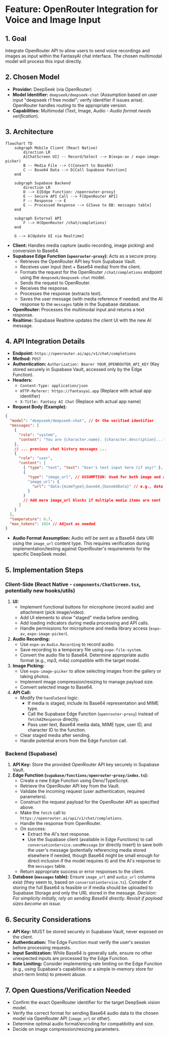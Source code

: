 # Feature: OpenRouter Integration for Voice and Image Input

## 1. Goal

Integrate OpenRouter API to allow users to send voice recordings and images as input within the FantasyAI chat interface. The chosen multimodal model will process this input directly.

## 2. Chosen Model

-   **Provider:** DeepSeek (via OpenRouter)
-   **Model Identifier:** `deepseek/deepseek-chat` (Assumption based on user input "deepseek r1 free model"; verify identifier if issues arise). OpenRouter handles routing to the appropriate version.
-   **Capabilities:** Multimodal (Text, Image, Audio - *Audio format needs verification*).

## 3. Architecture

```mermaid
flowchart TD
    subgraph Mobile Client (React Native)
        direction LR
        A[ChatScreen UI] -- Record/Select --> B(expo-av / expo-image-picker)
        B -- Media File --> C(Convert to Base64)
        C -- Base64 Data --> D[Call Supabase Function]
    end

    subgraph Supabase Backend
        direction LR
        D --> E{Edge Function: /openrouter-proxy}
        E -- Secure API Call --> F[OpenRouter API]
        F -- Response --> E
        E -- Processed Response --> G[Save to DB: messages table]
    end

    subgraph External API
        F --> H(OpenRouter /chat/completions)
    end

    G --> A[Update UI via Realtime]
```

-   **Client:** Handles media capture (audio recording, image picking) and conversion to Base64.
-   **Supabase Edge Function (`openrouter-proxy`):** Acts as a secure proxy.
    -   Retrieves the OpenRouter API key from Supabase Vault.
    -   Receives user input (text + Base64 media) from the client.
    -   Formats the request for the OpenRouter `/chat/completions` endpoint using the `deepseek/deepseek-chat` model.
    -   Sends the request to OpenRouter.
    -   Receives the response.
    -   Processes the response (extracts text).
    -   Saves the user message (with media reference if needed) and the AI response to the `messages` table in the Supabase database.
-   **OpenRouter:** Processes the multimodal input and returns a text response.
-   **Realtime:** Supabase Realtime updates the client UI with the new AI message.

## 4. API Integration Details

-   **Endpoint:** `https://openrouter.ai/api/v1/chat/completions`
-   **Method:** `POST`
-   **Authentication:** `Authorization: Bearer YOUR_OPENROUTER_API_KEY` (Key stored securely in Supabase Vault, accessed only by the Edge Function).
-   **Headers:**
    -   `Content-Type: application/json`
    -   `HTTP-Referer: https://fantasyai.app` (Replace with actual app identifier)
    -   `X-Title: Fantasy AI Chat` (Replace with actual app name)
-   **Request Body (Example):**

```json
{
  "model": "deepseek/deepseek-chat", // Or the verified identifier
  "messages": [
    {
      "role": "system",
      "content": "You are {character.name}. {character.description}..."
    },
    // ... previous chat history messages ...
    {
      "role": "user",
      "content": [
        { "type": "text", "text": "User's text input here (if any)" },
        {
          "type": "image_url", // ASSUMPTION: Used for both image and audio
          "image_url": {
            "url": "data:{mimeType};base64,{base64Data}" // e.g., data:image/jpeg;base64,... or data:audio/mp3;base64,...
          }
        }
        // Add more image_url blocks if multiple media items are sent
      ]
    }
  ],
  "temperature": 0.7,
  "max_tokens": 1024 // Adjust as needed
}
```

-   **Audio Format Assumption:** Audio will be sent as a Base64 data URI using the `image_url` content type. This requires verification during implementation/testing against OpenRouter's requirements for the specific DeepSeek model.

## 5. Implementation Steps

### Client-Side (React Native - `components/ChatScreen.tsx`, potentially new hooks/utils)

1.  **UI:**
    -   Implement functional buttons for microphone (record audio) and attachment (pick image/video).
    -   Add UI elements to show "staged" media before sending.
    -   Add loading indicators during media processing and API calls.
    -   Handle permissions for microphone and media library access (`expo-av`, `expo-image-picker`).
2.  **Audio Recording:**
    -   Use `expo-av` `Audio.Recording` to record audio.
    -   Save recording to a temporary file using `expo-file-system`.
    -   Convert the audio file to Base64. Determine appropriate audio format (e.g., mp3, m4a) compatible with the target model.
3.  **Image Picking:**
    -   Use `expo-image-picker` to allow selecting images from the gallery or taking photos.
    -   Implement image compression/resizing to manage payload size.
    -   Convert selected image to Base64.
4.  **API Call:**
    -   Modify the `handleSend` logic:
        -   If media is staged, include its Base64 representation and MIME type.
        -   Call the Supabase Edge Function (`openrouter-proxy`) instead of `fetchAIResponse` directly.
        -   Pass user text, Base64 media data, MIME type, user ID, and character ID to the function.
    -   Clear staged media after sending.
    -   Handle potential errors from the Edge Function call.

### Backend (Supabase)

1.  **API Key:** Store the provided OpenRouter API key securely in Supabase Vault.
2.  **Edge Function (`supabase/functions/openrouter-proxy/index.ts`):**
    -   Create a new Edge Function using Deno/TypeScript.
    -   Retrieve the OpenRouter API key from the Vault.
    -   Validate the incoming request (user authentication, required parameters).
    -   Construct the request payload for the OpenRouter API as specified above.
    -   Make the `fetch` call to `https://openrouter.ai/api/v1/chat/completions`.
    -   Handle the response from OpenRouter.
    -   On success:
        -   Extract the AI's text response.
        -   Use the Supabase client (available in Edge Functions) to call `conversationService.sendMessage` (or directly insert) to save both the user's message (potentially referencing media stored elsewhere if needed, though Base64 might be small enough for direct inclusion if the model requires it) and the AI's response to the `messages` table.
    -   Return appropriate success or error responses to the client.
3.  **Database (`messages` table):** Ensure `image_url` and `audio_url` columns exist (they seem to, based on `conversationService.ts`). Consider if storing the full Base64 is feasible or if media should be uploaded to Supabase Storage and only the URL stored in the message. *Decision: For simplicity initially, rely on sending Base64 directly. Revisit if payload sizes become an issue.*

## 6. Security Considerations

-   **API Key:** MUST be stored securely in Supabase Vault, never exposed on the client.
-   **Authentication:** The Edge Function must verify the user's session before processing requests.
-   **Input Sanitization:** While Base64 is generally safe, ensure no other unexpected inputs are processed by the Edge Function.
-   **Rate Limiting:** Consider implementing rate limiting on the Edge Function (e.g., using Supabase's capabilities or a simple in-memory store for short-term limits) to prevent abuse.

## 7. Open Questions/Verification Needed

-   Confirm the exact OpenRouter identifier for the target DeepSeek vision model.
-   Verify the correct format for sending Base64 audio data to the chosen model via OpenRouter API (`image_url` or other).
-   Determine optimal audio format/encoding for compatibility and size.
-   Decide on image compression/resizing parameters.